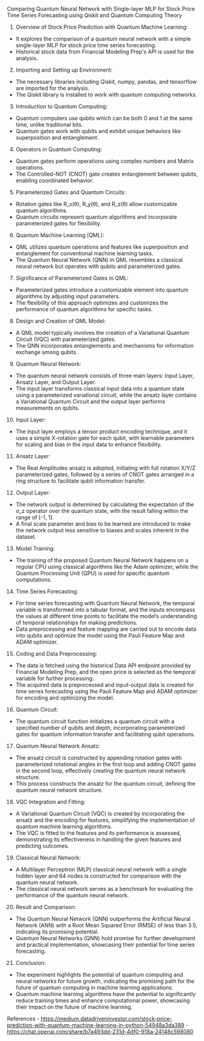 Comparing Quantum Neural Network with Single-layer MLP for Stock Price Time Series Forecasting using Qiskit and Quantum Computing Theory
1. Overview of Stock Price Prediction with Quantum Machine Learning:
- It explores the comparison of a quantum neural network with a simple single-layer MLP for stock price time series forecasting.
- Historical stock data from Financial Modeling Prep's API is used for the analysis.
2. Importing and Setting up Environment:
- The necessary libraries including Qiskit, numpy, pandas, and tensorflow are imported for the analysis.
- The Qiskit library is installed to work with quantum computing networks.
3. Introduction to Quantum Computing:
- Quantum computers use qubits which can be both 0 and 1 at the same time, unlike traditional bits.
- Quantum gates work with qubits and exhibit unique behaviors like superposition and entanglement.
4. Operators in Quantum Computing:
- Quantum gates perform operations using complex numbers and Matrix operations.
- The Controlled-NOT (CNOT) gate creates entanglement between qubits, enabling coordinated behavior.
5. Parameterized Gates and Quantum Circuits:
- Rotation gates like R_x(θ), R_y(θ), and R_z(θ) allow customizable quantum algorithms.
- Quantum circuits represent quantum algorithms and incorporate parameterized gates for flexibility.
6. Quantum Machine Learning (QML):
- QML utilizes quantum operations and features like superposition and entanglement for conventional machine learning tasks.
- The Quantum Neural Network (QNN) in QML resembles a classical neural network but operates with qubits and parameterized gates.
7. Significance of Parameterized Gates in QML:
- Parameterized gates introduce a customizable element into quantum algorithms by adjusting input parameters.
- The flexibility of this approach optimizes and customizes the performance of quantum algorithms for specific tasks.
8. Design and Creation of QML Model:
- A QML model typically involves the creation of a Variational Quantum Circuit (VQC) with parameterized gates.
- The QNN incorporates entanglements and mechanisms for information exchange among qubits.
9. Quantum Neural Network:
- The quantum neural network consists of three main layers: Input Layer, Ansatz Layer, and Output Layer.
- The input layer transforms classical input data into a quantum state using a parameterized variational circuit, while the ansatz layer contains a Variational Quantum Circuit and the output layer performs measurements on qubits.
10. Input Layer:
- The input layer employs a tensor product encoding technique, and it uses a simple X-rotation gate for each qubit, with learnable parameters for scaling and bias in the input data to enhance flexibility.
11. Ansatz Layer:
- The Real Amplitudes ansatz is adopted, initiating with full rotation X/Y/Z parameterized gates, followed by a series of CNOT gates arranged in a ring structure to facilitate qubit information transfer.
12. Output Layer:
- The network output is determined by calculating the expectation of the σ_z operator over the quantum state, with the result falling within the range of [-1, 1].
- A final scale parameter and bias to be learned are introduced to make the network output less sensitive to biases and scales inherent in the dataset.
13. Model Training:
- The training of the proposed Quantum Neural Network happens on a regular CPU using classical algorithms like the Adam optimizer, while the Quantum Processing Unit (QPU) is used for specific quantum computations.
14. Time Series Forecasting:
- For time series forecasting with Quantum Neural Network, the temporal variable is transformed into a tabular format, and the inputs encompass the values at different time points to facilitate the model’s understanding of temporal relationships for making predictions.
- Data preprocessing and feature mapping are carried out to encode data into qubits and optimize the model using the Pauli Feature Map and ADAM optimizer.
15. Coding and Data Preprocessing:
- The data is fetched using the historical Data API endpoint provided by Financial Modeling Prep, and the open price is selected as the temporal variable for further processing.
- The acquired data is preprocessed and input-output data is created for time series forecasting using the Pauli Feature Map and ADAM optimizer for encoding and optimizing the model.
16. Quantum Circuit:
- The quantum circuit function initializes a quantum circuit with a specified number of qubits and depth, incorporating parameterized gates for quantum information transfer and facilitating qubit operations.
17. Quantum Neural Network Ansatz:
- The ansatz circuit is constructed by appending rotation gates with parameterized rotational angles in the first loop and adding CNOT gates in the second loop, effectively creating the quantum neural network structure.
- This process constructs the ansatz for the quantum circuit, defining the quantum neural network structure.
18. VQC Integration and Fitting:
- A Variational Quantum Circuit (VQC) is created by incorporating the ansatz and the encoding for features, simplifying the implementation of quantum machine learning algorithms.
- The VQC is fitted to the features and its performance is assessed, demonstrating its effectiveness in handling the given features and predicting outcomes.
19. Classical Neural Network:
- A Multilayer Perceptron (MLP) classical neural network with a single hidden layer and 64 nodes is constructed for comparison with the quantum neural network.
- The classical neural network serves as a benchmark for evaluating the performance of the quantum neural network.
20. Result and Comparison:
- The Quantum Neural Network (QNN) outperforms the Artificial Neural Network (ANN) with a Root Mean Squared Error (RMSE) of less than 3.5, indicating its promising potential.
- Quantum Neural Networks (QNN) hold promise for further development and practical implementation, showcasing their potential for time series forecasting.
21. Conclusion:
- The experiment highlights the potential of quantum computing and neural networks for future growth, indicating the promising path for the future of quantum computing in machine learning applications.
- Quantum machine learning algorithms have the potential to significantly reduce training times and enhance computational power, showcasing their impact on the future of machine learning.


References - https://medium.datadriveninvestor.com/stock-price-prediction-with-quantum-machine-learning-in-python-54948a3da389
           - https://chat.openai.com/share/b7a493dd-231d-4df0-918a-24148c598080
